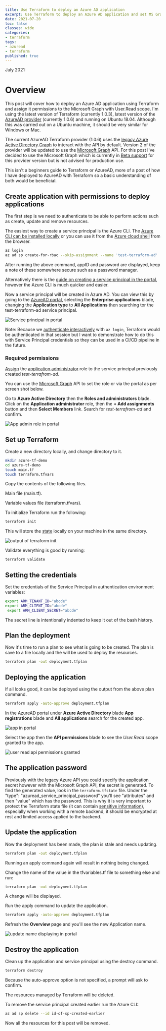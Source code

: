```yaml
---
title: Use Terraform to deploy an Azure AD application
excerpt: Use Terraform to deploy an Azure AD application and set MS Graph permissions and retrieve the secret.
date: 2021-07-20
toc: false
classes: wide
categories:
- terraform
tags:
- azuread
- terraform
published: true
---
```

July 2021

# Overview

This post will cover how to deploy an Azure AD application using Terraform and assign it permissions to the Microsoft Graph with User.Read scope. I'm using the latest version of Terraform (currently 1.0.3), latest version of the [AzureAD provider] (currently 1.0.6) and running on Ubuntu 18.04. Although this was carried out on a Ubuntu machine, it should be very similar for Windows or Mac.

The current AzureAD Terraform provider (1.0.6) uses the [legacy Azure Active Directory Graph] to interact with the API by default. Version 2 of the provider will be updated to use the [Microsoft Graph] API. For this post I've decided to use the Microsoft Graph which is currently in [Beta support] for this provider version but is not advised for production use.

This isn't a beginners guide to Terraform or AzureAD, more of a post of how I have deployed to AzureAD with Terraform so a basic understanding of both would be beneficial.

## Create application with permissions to deploy applications

The first step is we need to authenticate to be able to perform actions such as create, update and remove resources.

The easiest way to create a service principal is the Azure CLI. The [Azure CLI can be installed locally] or you can use it from the [Azure cloud shell] from the browser.

```bash
az login
az ad sp create-for-rbac --skip-assignment --name 'test-terraform-ad'
```

After running the above command, appID and password are displayed, keep a note of these somewhere secure such as a password manager.

Alternatively there is the [guide on creating a service principal in the portal], however the Azure CLI is much quicker and easier.

Now a service principal will be created in Azure AD. You can view this by going to the [AzureAD portal], selecting the **Enterprise applications** blade, changing the **Application type** to **All Applications** then searching tor the test-terraform-ad service principal.

![Service principal in portal](/images/terraform-azure-ad-app/sp-in-portal.png)

Note: Because we [authenticate interactively] with ```az login```, Terraform would be authenticated in that session but I want to demonstrate how to do this with Service Principal credentials so they can be used in a CI/CD pipeline in the future.

### Required permissions

[Assign] the [application administrator] role to the service principal previously created *test-terrafrom-ad*.

You can use the [Microsoft Graph] API to set the role or via the portal as per screen shot below.

Go to **Azure Active Directory** then the **Roles and administrators** blade. Click on the **Application administrator** role, then the **+ Add assignments** button and then **Select Members** link. Search for *test-terrafrom-ad* and confirm.

![App admin role in portal](/images/terraform-azure-ad-app/app-admin-role.png)

## Set up Terraform

Create a new directory locally, and change directory to it.

```bash
mkdir azure-tf-demo
cd azure-tf-demo
touch main.tf
touch terraform.tfvars
```

Copy the contents of the following files.

Main file (main.tf).

<script src="https://gist.github.com/MatthewJDavis/226f178381f09f1dc87bfcc8fb3e28f0.js"></script>

Variable values file (terraform.tfvars).

<script src="https://gist.github.com/MatthewJDavis/69bd18c079b2f7026f637e6674fac03c.js"></script>

To initialize Terraform run the following:

```bash
terraform init
```

This will store the [state] locally on your machine in the same directory.

![output of terraform init](/images/terraform-azure-ad-app/terraform-init.png)

Validate everything is good by running:

```bash
terraform validate
```

## Setting the credentials

Set the credentials of the Service Principal in authentication environment variables:

```bash
export ARM_TENANT_ID="abcde"
export ARM_CLIENT_ID="abcde"
 export ARM_CLIENT_SECRET="abcde"
```

The secret line is intentionally indented to keep it out of the bash history.

## Plan the deployment

Now it's time to run a plan to see what is going to be created. The plan is save to a file locally and the will be used to deploy the resources.

```bash
terraform plan -out deployment.tfplan
```

## Deploying the application

If all looks good, it can be deployed using the output from the above plan command.

```bash
terraform apply -auto-approve deployment.tfplan
```

In the AzureAD portal under **Azure Active Directory** blade **App registrations** blade and **All applications** search for the created app.

![app in portal](/images/terraform-azure-ad-app/app-in-portal.png)

Select the app then the **API permissions** blade to see the *User.Read* scope granted to the app.

![user read api permissions granted](/images/terraform-azure-ad-app/api-permissions.png)

## The application password

Previously with the legacy Azure API you could specify the application secret however with the Microsoft Graph API, the secret is generated. To find the generated value, look in the ```terraform.tfstate``` file. Under the "type": "azuread_service_principal_password" you'll see "attributes" and then "value" which has the password. This is why it is very important to protect the Terraform state file (it can contain [sensitive information]), especially when working with a remote backend, it should be encrypted at rest and limited access applied to the backend.

## Update the application

Now the deployment has been made, the plan is stale and needs updating.

```bash
terraform plan -out deployment.tfplan
```

Running an apply command again will result in nothing being changed.

Change the name of the value in the tfvariables.tf file to something else and run:

```bash
terraform plan -out deployment.tfplan
```

A change will be displayed.

Run the apply command to update the application.

```bash
terraform apply -auto-approve deployment.tfplan
```

Refresh the **Overview** page and you'll see the new Application name.

![update name displaying in portal](/images/terraform-azure-ad-app/change.png)

## Destroy the application

Clean up the application and service principal using the destroy command.

```bash
terraform destroy
```

Because the auto-approve option is not specified, a prompt will ask to confirm.

The resources managed by Terraform will be deleted.

To remove the service principal created earlier run the Azure CLI:

```bash
az ad sp delete --id id-of-sp-created-earlier
```

Now all the resources for this post will be removed.

[Terraform]: https://www.terraform.io/downloads.html
[guide on creating a service principal in the portal]: https://docs.microsoft.com/en-us/azure/active-directory/develop/howto-create-service-principal-portal#register-an-application-with-azure-ad-and-create-a-service-principal
[Azure CLI can be installed locally]: https://docs.microsoft.com/en-us/cli/azure/install-azure-cli
[Azure cloud shell]: https://docs.microsoft.com/en-us/azure/cloud-shell/overview
[Assign]: https://docs.microsoft.com/en-us/azure/active-directory/roles/manage-roles-portal
[Application Administrator]: https://docs.microsoft.com/en-us/azure/active-directory/roles/permissions-reference#application-administrator
[Beta support]: https://registry.terraform.io/providers/hashicorp/azuread/latest/docs/guides/microsoft-graph#beta-support-for-microsoft-graph-in-v150
[AzureAD portal]: https://aad.portal.azure.com
[Microsoft Graph]: https://docs.microsoft.com/en-us/graph/overview
[AzureAD provider]: https://registry.terraform.io/providers/hashicorp/azuread/latest/docs
[legacy Azure Active Directory Graph]:https://docs.microsoft.com/en-us/graph/migrate-azure-ad-graph-planning-checklist
[authenticate interactively]: https://registry.terraform.io/providers/hashicorp/azuread/latest/docs/guides/azure_cli
[state]: https://www.terraform.io/docs/language/state/index.html
[sensitive information]: https://www.terraform.io/docs/language/state/sensitive-data.html